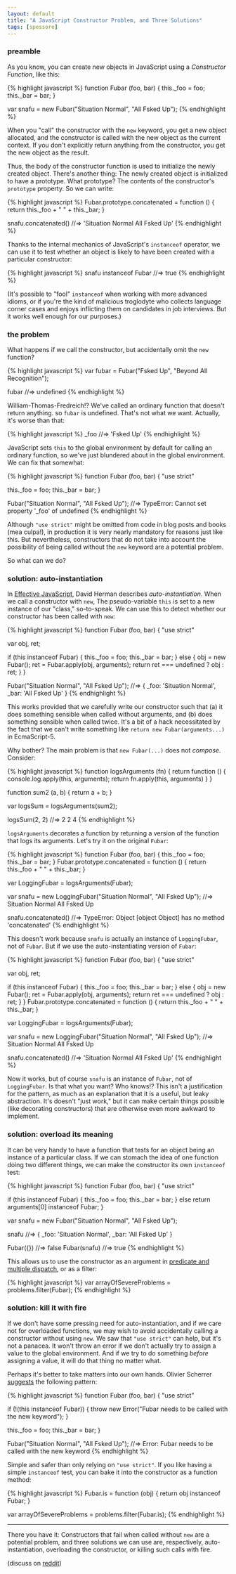 ```yaml
---
layout: default
title: "A JavaScript Constructor Problem, and Three Solutions"
tags: [spessore]
---
```


### preamble

As you know, you can create new objects in JavaScript using a *Constructor Function*, like this:

{% highlight javascript %}
function Fubar (foo, bar) {
  this._foo = foo;
  this._bar = bar;
}

var snafu = new Fubar("Situation Normal", "All Fsked Up");
{% endhighlight %}

When you "call" the constructor with the `new` keyword, you get a new object allocated, and the constructor is called with the new object as the current context. If you don't explicitly return anything from the constructor, you get the new object as the result.

Thus, the body of the constructor function is used to initialize the newly created object. There's another thing: The newly created object is initialized to have a prototype. What prototype? The contents of the constructor's `prototype` property. So we can write:

{% highlight javascript %}
Fubar.prototype.concatenated = function () {
  return this._foo + " " + this._bar;
}

snafu.concatenated()
  //=> 'Situation Normal All Fsked Up'
{% endhighlight %}

Thanks to the internal mechanics of JavaScript's `instanceof` operator, we can use it to test whether an object is likely to have been created with a particular constructor:

{% highlight javascript %}
snafu instanceof Fubar
  //=> true
{% endhighlight %}

(It's possible to "fool" `instanceof` when working with more advanced idioms, or if you're the kind of malicious troglodyte who collects language corner cases and enjoys inflicting them on candidates in job interviews. But it works well enough for our purposes.)

### the problem

What happens if we call the constructor, but accidentally omit the `new` function?

{% highlight javascript %}
var fubar = Fubar("Fsked Up", "Beyond All Recognition");

fubar
  //=> undefined
{% endhighlight %}

William-Thomas-Fredreich!? We've called an ordinary function that doesn't return anything. so `fubar` is undefined. That's not what we want. Actually, it's worse than that:

{% highlight javascript %}
_foo
  //=> 'Fsked Up'
{% endhighlight %}

JavaScript sets `this` to the global environment by default for calling an ordinary function, so we've just blundered about in the global environment. We can fix that somewhat:

{% highlight javascript %}
function Fubar (foo, bar) {
  "use strict"

  this._foo = foo;
  this._bar = bar;
}

Fubar("Situation Normal", "All Fsked Up");
  //=> TypeError: Cannot set property '_foo' of undefined
{% endhighlight %}

Although `"use strict"` might be omitted from code in blog posts and books (mea culpa!), in production it is very nearly mandatory for reasons just like this. But nevertheless, constructors that do not take into account the possibility of being called without the `new` keyword are a potential problem.

So what can we do?

### solution: auto-instantiation

In [Effective JavaScript], David Herman describes *auto-instantiation*. When we call a constructor with `new`, The pseudo-variable `this` is set to a new instance of our "class," so-to-speak. We can use this to detect whether our constructor has been called with `new`:

{% highlight javascript %}
function Fubar (foo, bar) {
  "use strict"

  var obj,
      ret;

  if (this instanceof Fubar) {
    this._foo = foo;
    this._bar = bar;
  }
  else {
    obj = new Fubar();
    ret = Fubar.apply(obj, arguments);
    return ret === undefined
           ? obj
           : ret;
  }
}

Fubar("Situation Normal", "All Fsked Up");
  //=>
    { _foo: 'Situation Normal',
      _bar: 'All Fsked Up' }
{% endhighlight %}

[Effective JavaScript]: http://effectivejs.com

This works provided that we carefully write our constructor such that (a) it does something sensible when called without arguments, and (b) does something sensible when called twice. It's a bit of a hack necessitated by the fact that we can't write something like `return new Fubar(arguments...)` in EcmaScript-5.

Why bother? The main problem is that `new Fubar(...)` does not *compose*. Consider:

{% highlight javascript %}
function logsArguments (fn) {
  return function () {
    console.log.apply(this, arguments);
    return fn.apply(this, arguments)
  }
}

function sum2 (a, b) {
  return a + b;
}

var logsSum = logsArguments(sum2);

logsSum(2, 2)
  //=>
    2 2
    4
{% endhighlight %}

`logsArguments` decorates a function by returning a version of the function that logs its arguments. Let's try it on the original `Fubar`:

{% highlight javascript %}
function Fubar (foo, bar) {
  this._foo = foo;
  this._bar = bar;
}
Fubar.prototype.concatenated = function () {
  return this._foo + " " + this._bar;
}

var LoggingFubar = logsArguments(Fubar);

var snafu = new LoggingFubar("Situation Normal", "All Fsked Up");
  //=> Situation Normal All Fsked Up

snafu.concatenated()
  //=> TypeError: Object [object Object] has no method 'concatenated'
{% endhighlight %}

This doesn't work because `snafu` is actually an instance of `LoggingFubar`, not of `Fubar`. But if we use the auto-instantiating version of `Fubar`:

{% highlight javascript %}
function Fubar (foo, bar) {
  "use strict"

  var obj,
      ret;

  if (this instanceof Fubar) {
    this._foo = foo;
    this._bar = bar;
  }
  else {
    obj = new Fubar();
    ret = Fubar.apply(obj, arguments);
    return ret === undefined
           ? obj
           : ret;
  }
}
Fubar.prototype.concatenated = function () {
  return this._foo + " " + this._bar;
}

var LoggingFubar = logsArguments(Fubar);

var snafu = new LoggingFubar("Situation Normal", "All Fsked Up");
  //=> Situation Normal All Fsked Up

snafu.concatenated()
  //=> 'Situation Normal All Fsked Up'
{% endhighlight %}

Now it works, but of course `snafu` is an instance of `Fubar`, not of `LoggingFubar`. Is that what you want? Who knows!? This isn't a justification for the pattern, as much as an explanation that it is a useful, but leaky abstraction. It's doesn't "just work," but it can make certain things possible (like decorating constructors) that are otherwise even more awkward to implement.

### solution: overload its meaning

It can be very handy to have a function that tests for an object being an instance of a particular class. If we can stomach the idea of one function doing two different things, we can make the constructor its own `instanceof` test:

{% highlight javascript %}
function Fubar (foo, bar) {
  "use strict"

  if (this instanceof Fubar) {
    this._foo = foo;
    this._bar = bar;
  }
  else return arguments[0] instanceof Fubar;
}

var snafu = new Fubar("Situation Normal", "All Fsked Up");

snafu
  //=>
    { _foo: 'Situation Normal',
      _bar: 'All Fsked Up' }

Fubar({})
  //=> false
Fubar(snafu)
  //=> true
{% endhighlight %}

This allows us to use the constructor as an argument in [predicate and multiple dispatch][2], or as a filter:

{% highlight javascript %}
var arrayOfSevereProblems = problems.filter(Fubar);
{% endhighlight %}

[2]:http://raganwald.com/2014/06/23/multiple-dispatch.html "Greenspunning Predicate and Multiple Dispatch in JavaScript"

### solution: kill it with fire

If we don't have some pressing need for auto-instantiation, and if we care not for overloaded functions, we may wish to avoid accidentally calling a constructor without using `new`. We saw that `"use strict"` can help, but it's not a panacea. It won't throw an error if we don't actually try to assign a value to the global environment. And if we try to do something *before* assigning a value, it will do that thing no matter what.

Perhaps it's better to take matters into our own hands. Olivier Scherrer [suggests][1] the following pattern:

[1]: http://podefr.tumblr.com/post/75666281033/the-auto-instantiating-javascript-constructor-is-an "The auto-instantiating JavaScript constructor is an anti-pattern"

{% highlight javascript %}
function Fubar (foo, bar) {
  "use strict"

  if (!(this instanceof Fubar)) {
      throw new Error("Fubar needs to be called with the new keyword");
  }

  this._foo = foo;
  this._bar = bar;
}

Fubar("Situation Normal", "All Fsked Up");
  //=> Error: Fubar needs to be called with the new keyword
{% endhighlight %}

Simple and safer than only relying on `"use strict"`. If you like having a simple `instanceof` test, you can bake it into the constructor as a function method:

{% highlight javascript %}
Fubar.is = function (obj) {
  return obj instanceof Fubar;
}

var arrayOfSevereProblems = problems.filter(Fubar.is);
{% endhighlight %}

---

There you have it: Constructors that fail when called without `new` are a potential problem, and three solutions we can use are, respectively, auto-instantiation, overloading the constructor, or killing such calls with fire.

(discuss on [reddit](http://raganwald.com/2014/07/09/javascript-constructor-problem.html))